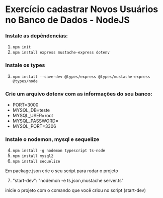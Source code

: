 # Exercício cadastrar Novos Usuários no Banco de Dados - NodeJS

### Instale as depêndencias:
1. `npm init`
2. `npm install express mustache-express dotenv`

### Instale os types
3. `npm install --save-dev @types/express @types/mustache-express @types/node`

### Crie um arquivo dotenv com as informações do seu banco:
- PORT=3000
- MYSQL_DB=teste
- MYSQL_USER=root
- MYSQL_PASSWORD=
- MYSQL_PORT=3306


### Instale o nodemon, mysql e sequelize

4. `npm install -g nodemon typescript ts-node`
5. `npm install mysql2`
6. `npm install sequelize`

Em package.json crie o seu script para rodar o projeto

7. "start-dev": "nodemon -e ts,json,mustache server.ts"

inicie o projeto com o comando que você criou no script (start-dev)

